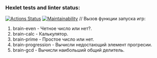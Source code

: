 ### Hexlet tests and linter status:

[![Actions Status](https://github.com/illirel/frontend-project-44/actions/workflows/hexlet-check.yml/badge.svg)](https://github.com/illirel/frontend-project-44/actions)
[![Maintainability](https://api.codeclimate.com/v1/badges/69daaa574429b055f429/maintainability)](https://codeclimate.com/github/illirel/frontend-project-44/maintainability)
// Вызов функции запуска игр:

1. brain-even - Четное число или нет?.
2. brain-calc - Калькулятор.
3. brain-prime - Простое число или нет.
4. brain-progression - Вычисли недостающий элемент прогресии.
5. brain-gcd - Вычисли наибольший общий делитель.

